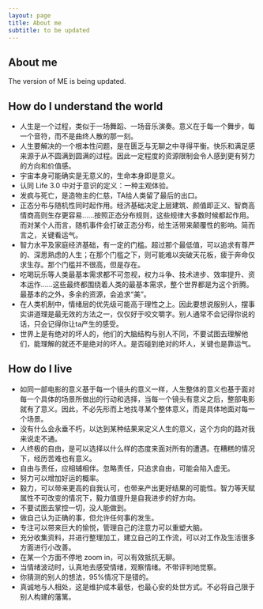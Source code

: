 ```yaml
---
layout: page
title: About me
subtitle: to be updated
---
```


## About me

The version of ME is being updated.

## How do I understand the world

- 人生是一个过程，类似于一场舞蹈、一场音乐演奏。意义在于每一个舞步，每一个音符，而不是曲终人散的那一刻。
- 人生要解决的一个根本性问题，是在匮乏与无聊之中寻得平衡。快乐和满足感来源于从不圆满到圆满的过程。因此一定程度的资源限制会令人感到更有努力的方向和价值感。
- 宇宙本身可能确实是无意义的，生命本身即是意义。
- 认同 Life 3.0 中对于意识的定义：一种主观体验。
- 发疯与死亡，是造物主的仁慈，TA给人类留了最后的出口。
- 正态分布与随机性同时起作用。经济基础决定上层建筑、颜值即正义、智商高情商高则生存更容易……按照正态分布规则，这些规律大多数时候都起作用。而对某个人而言，随机事件会打破正态分布，给生活带来颠覆性的影响。简而言之，关键看运气。
- 智力水平及家庭经济基础，有一定的门槛。超过那个最低值，可以追求有尊严的、深思熟虑的人生；在那个门槛之下，则可能难以突破天花板，疲于奔命仅求生存。那个门槛并不很高，但是存在。
- 吃喝玩乐等人类最基本需求都不可忽视，权力斗争、技术进步、效率提升、资本运作……这些最终都围绕着人类的最基本需求，整个世界都是为这个折腾。最基本的之外，多余的资源，会追求“美”。
- 在人类机制中，情绪层的优先级可能高于理性之上。因此要想说服别人，摆事实讲道理是最无效的方法之一，仅仅好于咬文嚼字。别人通常不会记得你说的话，只会记得你让ta产生的感受。
- 世界上是有绝对的坏人的，他们的大脑结构与别人不同，不要试图去理解他们，能理解的就还不是绝对的坏人。是否碰到绝对的坏人，关键也是靠运气。

## How do I live

- 如同一部电影的意义基于每一个镜头的意义一样，人生整体的意义也基于面对每一个具体的场景所做出的行动和选择，当每一个镜头有意义之后，整部电影就有了意义。因此，不必先形而上地找寻某个整体意义，而是具体地面对每一个场景。
- 没有什么会永垂不朽，以达到某种结果来定义人生的意义，这个方向的路对我来说走不通。
- 人终极的自由，是可以选择以什么样的态度来面对所有的遭遇。在糟糕的情况下，经历苦难也有意义。
- 自由与责任，应相辅相伴。忽略责任，只追求自由，可能会陷入虚无。
- 努力可以增加好运的概率。
- 毅力，可以带来更高的自我认可，也带来产出更好结果的可能性。智力等天赋属性不可改变的情况下，毅力值提升是自我进步的好方向。
- 不要试图去掌控一切，没人能做到。
- 做自己认为正确的事，但允许任何事的发生。
- 专注可以带来巨大的愉悦，管理自己的注意力可以重塑大脑。
- 充分收集资料，并进行整理加工，建立自己的工作流，可以对工作及生活很多方面进行小改善。
- 在某一个方面不停地 zoom in，可以有效抵抗无聊。
- 当情绪波动时，认真地去感受情绪，观察情绪。不带评判地觉察。
- 你猜测的别人的想法，95%情况下是错的。
- 真诚地与人相处，这是维护成本最低，也最心安的处世方式。不必将自己限于别人构建的藩篱。
